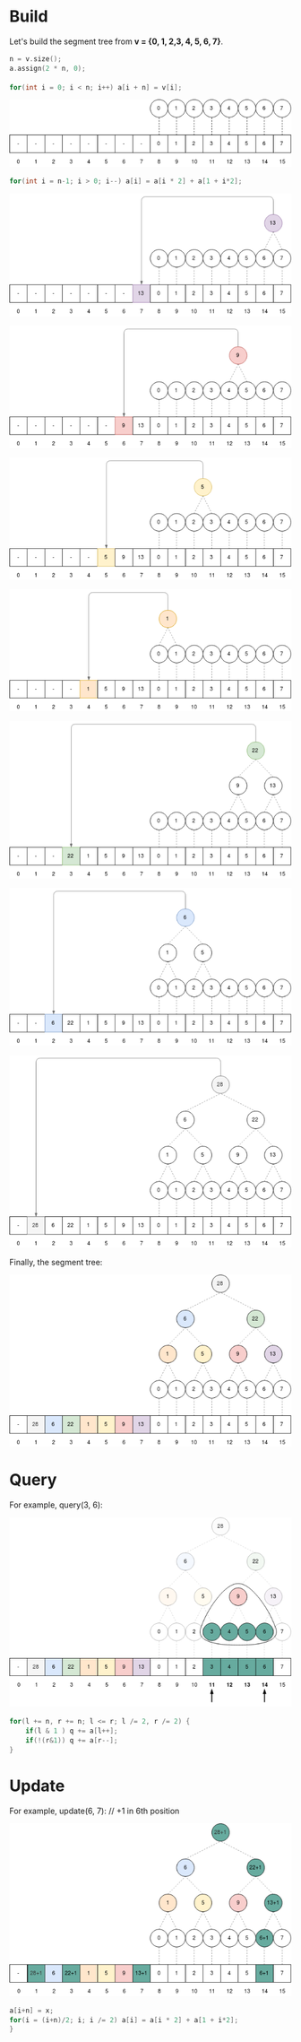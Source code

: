 # Build

Let's build the segment tree from **v = {0, 1, 2,3, 4, 5, 6, 7}**.

``` cpp
n = v.size();
a.assign(2 * n, 0);
            
for(int i = 0; i < n; i++) a[i + n] = v[i];
``` 

<p align="center">
<img src=assets/segtreebuild1.png>
</p>

``` cpp
for(int i = n-1; i > 0; i--) a[i] = a[i * 2] + a[1 + i*2];
``` 

<p align="center">
<img src=assets/segtreebuild2.png>
</p>

<p align="center">
<img src=assets/segtreebuild3.png>
</p>

<p align="center">
<img src=assets/segtreebuild4.png>
</p>

<p align="center">
<img src=assets/segtreebuild5.png>
</p>

<p align="center">
<img src=assets/segtreebuild6.png>
</p>

<p align="center">
<img src=assets/segtreebuild7.png>
</p>

<p align="center">
<img src=assets/segtreebuild8.png>
</p>

Finally, the segment tree:

<p align="center">
<img src=assets/segtreebuild9.png>
</p>

# Query

For example, query(3, 6):

<p align="center">
<img src=assets/segtreequery1.png>
</p>


``` cpp
for(l += n, r += n; l <= r; l /= 2, r /= 2) {
    if(l & 1 ) q += a[l++];
    if(!(r&1)) q += a[r--];
}
``` 

# Update

For example, update(6, 7): // +1 in 6th position


<p align="center">
<img src=assets/segtreeupdate.png>
</p>


``` cpp
a[i+n] = x;
for(i = (i+n)/2; i; i /= 2) a[i] = a[i * 2] + a[1 + i*2];
}
``` 
